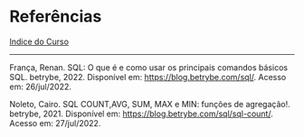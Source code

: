 # Referências

[Indice do Curso](../README.md#curso-de-sql---structured-query-language)

---

França, Renan. SQL: O que é e como usar os principais comandos básicos SQL. betrybe, 2022. Disponível em: <https://blog.betrybe.com/sql/>. Acesso em: 26/jul/2022.

Noleto, Cairo. SQL COUNT,AVG, SUM, MAX e MIN: funções de agregação!. betrybe, 2021. Disponível em: <https://blog.betrybe.com/sql/sql-count/>. Acesso em: 27/jul/2022.
